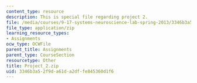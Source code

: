 ```yaml
---
content_type: resource
description: This is special file regarding project 2.
file: /media/courses/9-17-systems-neuroscience-lab-spring-2013/3346b3a52f9da61da2dffe845360d1f6_Project_2.zip
file_type: application/zip
learning_resource_types:
- Assignments
ocw_type: OCWFile
parent_title: Assignments
parent_type: CourseSection
resourcetype: Other
title: Project_2.zip
uid: 3346b3a5-2f9d-a61d-a2df-fe845360d1f6
---
```

